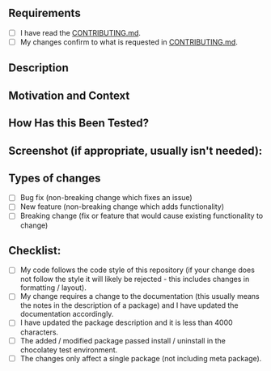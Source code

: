 <!-- Provide a general summary of your changes in the Title above, prefixed with (packageName) -->

## Requirements
<!-- Ensure this section is completed -->

* [ ] I have read the [CONTRIBUTING.md](/CONTRIBUTING.md).
* [ ] My changes confirm to what is requested in [CONTRIBUTING.md](/CONTRIBUTING.md).

## Description
<!-- Describe your changes in detail -->

## Motivation and Context
<!-- Why is this change required? What problem does it solve? -->
<!-- If it fixes an open issue, please link to the issue here. -->
<!-- Use fixes/fixed when referencing the issue -->

## How Has this Been Tested?
<!-- Please describe in detail how you tested your changes. -->
<!-- Include details of your testing environment, and the tests you ran to -->
<!-- see how your change affects other areas of the script, etc. -->

## Screenshot (if appropriate, usually isn't needed):

## Types of changes
<!-- What types of changes does your code introduce? Put an `x` in all the boxes that apply: -->
- [ ] Bug fix (non-breaking change which fixes an issue)
- [ ] New feature (non-breaking change which adds functionality)
- [ ] Breaking change (fix or feature that would cause existing functionality to change)

## Checklist:
<!-- Go over all the following points, and put an `x` in all the boxes that apply. -->
<!-- If you're unsure about any of these, don't hesitate to ask. We're here to help! -->
- [ ] My code follows the code style of this repository (if your change does not follow the style it will likely be rejected - this includes changes in formatting / layout).
- [ ] My change requires a change to the documentation (this usually means the notes in the description of a package) and I have updated the documentation accordingly.
- [ ] I have updated the package description and it is less than 4000 characters.
- [ ] The added / modified package passed install / uninstall in the chocolatey test environment.
- [ ] The changes only affect a single package (not including meta package).
